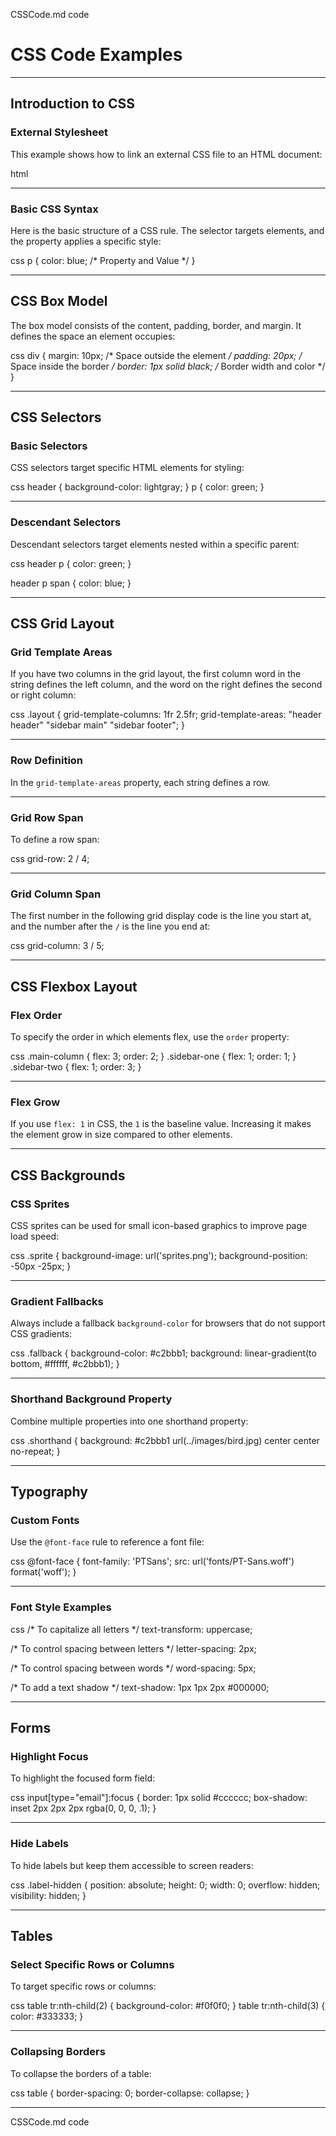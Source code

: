 CSSCode.md code

# CSS Code Examples

---

## Introduction to CSS

### External Stylesheet

This example shows how to link an external CSS file to an HTML document:

html
<head>
  <link rel="stylesheet" href="styles.css" />
</head>

---

### Basic CSS Syntax

Here is the basic structure of a CSS rule. The selector targets elements, and the property applies a specific style:

css
p {
  color: blue; /* Property and Value */
}

---

## CSS Box Model

The box model consists of the content, padding, border, and margin. It defines the space an element occupies:

css
div {
  margin: 10px; /* Space outside the element */
  padding: 20px; /* Space inside the border */
  border: 1px solid black; /* Border width and color */
}

---

## CSS Selectors

### Basic Selectors

CSS selectors target specific HTML elements for styling:

css
header {
  background-color: lightgray;
}
p {
  color: green;
}

---

### Descendant Selectors

Descendant selectors target elements nested within a specific parent:

css
header p {
  color: green;
}

header p span {
  color: blue;
}

---

## CSS Grid Layout

### Grid Template Areas

If you have two columns in the grid layout, the first column word in the string defines the left column, and the word on the right defines the second or right column:

css
.layout {
  grid-template-columns: 1fr 2.5fr;
  grid-template-areas:
    "header header"
    "sidebar main"
    "sidebar footer";
}

---

### Row Definition

In the `grid-template-areas` property, each string defines a row.

---

### Grid Row Span

To define a row span:

css
grid-row: 2 / 4;

---

### Grid Column Span

The first number in the following grid display code is the line you start at, and the number after the `/` is the line you end at:

css
grid-column: 3 / 5;

---

## CSS Flexbox Layout

### Flex Order

To specify the order in which elements flex, use the `order` property:

css
.main-column {
  flex: 3;
  order: 2;
}
.sidebar-one {
  flex: 1;
  order: 1;
}
.sidebar-two {
  flex: 1;
  order: 3;
}

---

### Flex Grow

If you use `flex: 1` in CSS, the `1` is the baseline value. Increasing it makes the element grow in size compared to other elements.

---

## CSS Backgrounds

### CSS Sprites

CSS sprites can be used for small icon-based graphics to improve page load speed:

css
.sprite {
  background-image: url('sprites.png');
  background-position: -50px -25px;
}

---

### Gradient Fallbacks

Always include a fallback `background-color` for browsers that do not support CSS gradients:

css
.fallback {
  background-color: #c2bbb1;
  background: linear-gradient(to bottom, #ffffff, #c2bbb1);
}

---

### Shorthand Background Property

Combine multiple properties into one shorthand property:

css
.shorthand {
  background: #c2bbb1 url(../images/bird.jpg) center center no-repeat;
}

---

## Typography

### Custom Fonts

Use the `@font-face` rule to reference a font file:

css
@font-face {
  font-family: 'PTSans';
  src: url('fonts/PT-Sans.woff') format('woff');
}

---

### Font Style Examples

css
/* To capitalize all letters */
text-transform: uppercase;

/* To control spacing between letters */
letter-spacing: 2px;

/* To control spacing between words */
word-spacing: 5px;

/* To add a text shadow */
text-shadow: 1px 1px 2px #000000;

---

## Forms

### Highlight Focus

To highlight the focused form field:

css
input[type="email"]:focus {
  border: 1px solid #cccccc;
  box-shadow: inset 2px 2px 2px rgba(0, 0, 0, .1);
}

---

### Hide Labels

To hide labels but keep them accessible to screen readers:

css
.label-hidden {
  position: absolute;
  height: 0;
  width: 0;
  overflow: hidden;
  visibility: hidden;
}

---

## Tables

### Select Specific Rows or Columns

To target specific rows or columns:

css
table tr:nth-child(2) {
  background-color: #f0f0f0;
}
table tr:nth-child(3) {
  color: #333333;
}

---

### Collapsing Borders

To collapse the borders of a table:

css
table {
  border-spacing: 0;
  border-collapse: collapse;
}

---

CSSCode.md code
